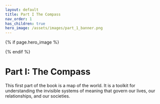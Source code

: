 ```yaml
---
layout: default
title: Part I The Compass
nav_order: 1
has_children: true
hero_image: /assets/images/part_1_banner.png
---
```


{% if page.hero_image %}
<div class="hero-banner"><img src="{{ page.hero_image | relative_url }}" alt=""></div>
{% endif %}

# Part I: The Compass

This first part of the book is a map of the world. It is a toolkit for understanding the invisible systems of meaning that govern our lives, our relationships, and our societies.
